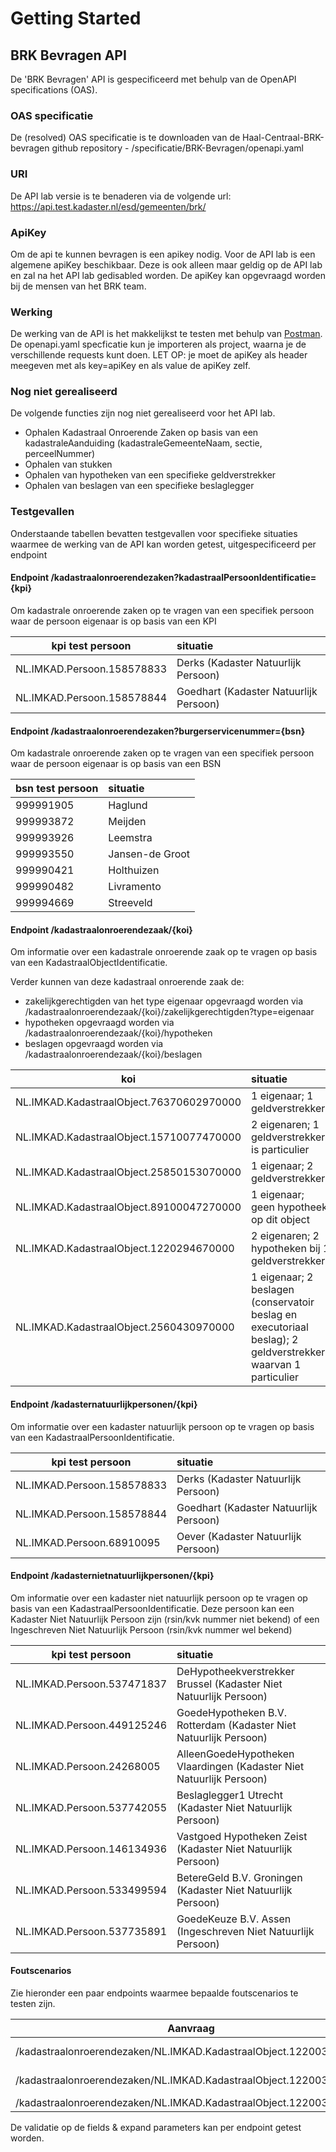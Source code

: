 # Getting Started

## BRK Bevragen API
De 'BRK Bevragen' API is gespecificeerd met behulp van de OpenAPI specifications (OAS).

### OAS specificatie
De (resolved) OAS specificatie is te downloaden van de Haal-Centraal-BRK-bevragen github repository - /specificatie/BRK-Bevragen/openapi.yaml

### URI
De API lab versie is te benaderen via de volgende url: https://api.test.kadaster.nl/esd/gemeenten/brk/

### ApiKey
Om de api te kunnen bevragen is een apikey nodig. Voor de API lab is een algemene apiKey beschikbaar. 
Deze is ook alleen maar geldig op de API lab en zal na het API lab gedisabled worden.
De apiKey kan opgevraagd worden bij de mensen van het BRK team.

### Werking
De werking van de API is het makkelijkst te testen met behulp van [Postman](https://www.getpostman.com/).
De openapi.yaml specficatie kun je importeren als project, waarna je de verschillende requests kunt doen.
LET OP: je moet de apiKey als header meegeven met als key=apiKey en als value de apiKey zelf.

### Nog niet gerealiseerd
De volgende functies zijn nog niet gerealiseerd voor het API lab.
- Ophalen Kadastraal Onroerende Zaken op basis van een kadastraleAanduiding (kadastraleGemeenteNaam, sectie, perceelNummer)
- Ophalen van stukken
- Ophalen van hypotheken van een specifieke geldverstrekker
- Ophalen van beslagen van een specifieke beslaglegger 

### Testgevallen
Onderstaande tabellen bevatten testgevallen voor specifieke situaties waarmee de werking van de API kan worden getest, uitgespecificeerd per endpoint

#### Endpoint /kadastraalonroerendezaken?kadastraalPersoonIdentificatie={kpi}
Om kadastrale onroerende zaken op te vragen van een specifiek persoon waar de persoon eigenaar is op basis van een KPI

kpi test persoon | situatie
---------------- | :-------  
NL.IMKAD.Persoon.158578833 | Derks (Kadaster Natuurlijk Persoon)
NL.IMKAD.Persoon.158578844  | Goedhart (Kadaster Natuurlijk Persoon)

#### Endpoint /kadastraalonroerendezaken?burgerservicenummer={bsn}
Om kadastrale onroerende zaken op te vragen van een specifiek persoon waar de persoon eigenaar is op basis van een BSN

bsn test persoon | situatie
---------------- | :-------  
999991905 | Haglund
999993872 | Meijden
999993926 | Leemstra
999993550 | Jansen-de Groot
999990421 | Holthuizen
999990482 | Livramento
999994669 | Streeveld

#### Endpoint /kadastraalonroerendezaak/{koi}
Om informatie over een kadastrale onroerende zaak op te vragen op basis van een KadastraalObjectIdentificatie. 

Verder kunnen van deze kadastraal onroerende zaak de:
- zakelijkgerechtigden van het type eigenaar opgevraagd worden via /kadastraalonroerendezaak/{koi}/zakelijkgerechtigden?type=eigenaar
- hypotheken opgevraagd worden via /kadastraalonroerendezaak/{koi}/hypotheken
- beslagen opgevraagd worden via /kadastraalonroerendezaak/{koi}/beslagen

koi         |   situatie
---------------- | :------- 
NL.IMKAD.KadastraalObject.76370602970000    |	1 eigenaar; 1 geldverstrekker
NL.IMKAD.KadastraalObject.15710077470000    |	2 eigenaren; 1 geldverstrekker is particulier
NL.IMKAD.KadastraalObject.25850153070000	|   1 eigenaar; 2 geldverstrekkers
NL.IMKAD.KadastraalObject.89100047270000	|   1 eigenaar; geen hypotheek op dit object
NL.IMKAD.KadastraalObject.1220294670000	    |   2 eigenaren; 2 hypotheken bij 1 geldverstrekker
NL.IMKAD.KadastraalObject.2560430970000	    |   1 eigenaar; 2 beslagen (conservatoir beslag en  executoriaal beslag); 2 geldverstrekkers waarvan 1 particulier

#### Endpoint /kadasternatuurlijkpersonen/{kpi}
Om informatie over een kadaster natuurlijk persoon op te vragen op basis van een KadastraalPersoonIdentificatie.

kpi test persoon | situatie
---------------- | :-------  
NL.IMKAD.Persoon.158578833 | Derks (Kadaster Natuurlijk Persoon)
NL.IMKAD.Persoon.158578844 | Goedhart (Kadaster Natuurlijk Persoon) 
NL.IMKAD.Persoon.68910095 | Oever (Kadaster Natuurlijk Persoon)

#### Endpoint /kadasternietnatuurlijkpersonen/{kpi}
Om informatie over een kadaster niet natuurlijk persoon op te vragen op basis van een KadastraalPersoonIdentificatie. 
Deze persoon kan een Kadaster Niet Natuurlijk Persoon zijn (rsin/kvk nummer niet bekend) of een Ingeschreven Niet Natuurlijk Persoon (rsin/kvk nummer wel bekend)

kpi test persoon | situatie
---------------- | :-------  
NL.IMKAD.Persoon.537471837  | DeHypotheekverstrekker Brussel (Kadaster Niet Natuurlijk Persoon)
NL.IMKAD.Persoon.449125246  | GoedeHypotheken B.V. Rotterdam (Kadaster Niet Natuurlijk Persoon)
NL.IMKAD.Persoon.24268005   | AlleenGoedeHypotheken Vlaardingen (Kadaster Niet Natuurlijk Persoon)
NL.IMKAD.Persoon.537742055  | Beslaglegger1 Utrecht (Kadaster Niet Natuurlijk Persoon)
NL.IMKAD.Persoon.146134936  | Vastgoed Hypotheken Zeist (Kadaster Niet Natuurlijk Persoon)
NL.IMKAD.Persoon.533499594  | BetereGeld B.V. Groningen (Kadaster Niet Natuurlijk Persoon)
NL.IMKAD.Persoon.537735891  | GoedeKeuze B.V. Assen (Ingeschreven Niet Natuurlijk Persoon) 

#### Foutscenarios
Zie hieronder een paar endpoints waarmee bepaalde foutscenarios te testen zijn. 

Aanvraag | Foutscenario
---------------- | :-------  
/kadastraalonroerendezaken/NL.IMKAD.KadastraalObject.122003017000 | 500 Internal server error
/kadastraalonroerendezaken/NL.IMKAD.KadastraalObject.122003147000 | 404 Not found 
/kadastraalonroerendezaken/NL.IMKAD.KadastraalObject.122003157000 | 410 Gone

De validatie op de fields & expand parameters kan per endpoint getest worden.
